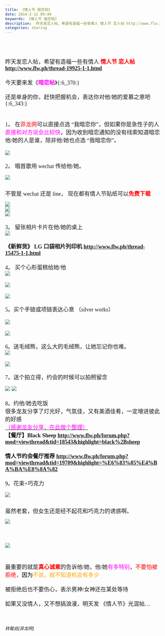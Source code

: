 ```yaml
---
title: 《情人节 暗恋帖》
date: 2014-2-12 09:40
keywords: 《情人节 暗恋帖》
description:  昨天发恋人帖，希望有造福一些有情人 情人节 恋人帖 http://www.flw.ph/thread-19925-1-1.html今天要来发《暗恋帖》{:6_370:} 还是单身的你，赶快把握机会，表达你对他/她的爱慕之意吧 {:6_343:}1。 在菲龙网可以直接点选 “我暗恋你”，但如果你是急性子的人直接和对方说会比较快，因为收到暗恋通知的没有线索知道暗恋他/她的人是谁，除非他/她也点选 “我暗恋你”。2。 唱首歌用 wechat 传给他/她。不管是 wechat 还是 line， 现在都有情人节贴纸可以免费下载3。 留张相片卡片在他/她的桌上《新鲜货》 LG 口袋相片列印机 http://www.flw.ph/thread-15475-1-1.html4。 买个心形蛋糕给她/他5。买个手链或项链表达心意 （silver works）6。送毛绒熊，这么大的毛绒熊，让她忘记你也难。7。送个拍立得，约会的时候可以拍照留念8。约他/她去吃饭很多龙友分享了灯光好，气氛佳，又有美酒佳肴，一定增进彼此的好感（感谢龙友分享，在此做个整理）【餐厅】Black Sheep http://www.flw.ph/forum.php?mod=viewthread&tid=18543&highlight=black%2Bsheep 情人节约会餐厅推荐 http://www.flw.ph/forum.php?mod=viewthread&tid=19709&highlight=%E6%83%85%E4%BA%BA%E8%8A%829。花束+巧克力 虽然老套，但女生还是经不起花和巧克力的诱惑啊。最重要的就是真心诚意的告诉他/她，他/她有多特别，不要怕被拒绝，因为不说，就不知道机会有多少被拒绝后也不要伤心，表示男神/女神还在某处等待 如果又没情人，又不想搞浪漫，明天发 《情人节》光混帖… 
categories: sharing
---
```

<td class="t_f" id="postmessage_97594">

<br/>
<font face="微软雅黑"><font size="4"> <br/>
<br/>
昨天发恋人帖，希望有造福一些有情人<img alt="" border="0" onclick="" onmouseover="" smilieid="311" src="static/image/smiley/qq/91.gif"/> <strong><font color="red">情人节 恋人帖</font> <a href="http://www.flw.ph/thread-19925-1-1.html" target="_blank">http://www.flw.ph/thread-19925-1-1.html</a></strong><br/>
<br/>
今天要来发《<strong><font color="magenta">暗恋帖</font></strong>》{:6_370:} <br/>
<br/>
还是单身的你，赶快把握机会，表达你对他/她的爱慕之意吧 {:6_343:}<br/>
<br/>
<br/>
1。 在<font color="red">菲龙网</font>可以直接点选 “我暗恋你”，但如果你是急性子的人<font color="magenta">直接和对方说会比较快</font>，因为收到暗恋通知的没有线索知道暗恋他/她的人是谁，除非他/她也点选 “我暗恋你”。<br/>
<br/>

<img aid="41001" data-cf-modified-2b92d22fbab4dbd207693552-="" file="data/attachment/forum/201402/12/091730lyahpdh8mpfb5gfh.png.thumb.jpg" id="aimg_41001" inpost="1" onclick="" onmouseover="" src="http://www.flw.ph/data/attachment/forum/201402/12/091730lyahpdh8mpfb5gfh.png" style="cursor:pointer" zoomfile="data/attachment/forum/201402/12/091730lyahpdh8mpfb5gfh.png"/>


<br/>
<br/>
2。 唱首歌用 wechat 传给他/她。</font></font><br/>
<br/>
<font face="微软雅黑"><font size="4">

<img aid="41007" data-cf-modified-2b92d22fbab4dbd207693552-="" file="data/attachment/forum/201402/12/093632fbg2zgvqjgog9qfc.jpg.thumb.jpg" id="aimg_41007" inpost="1" onclick="" onmouseover="" src="http://www.flw.ph/data/attachment/forum/201402/12/093632fbg2zgvqjgog9qfc.jpg" style="cursor:pointer" zoomfile="data/attachment/forum/201402/12/093632fbg2zgvqjgog9qfc.jpg"/>


</font></font><br/>
<font face="微软雅黑"><font size="4">不管是 wechat 还是 line， 现在都有情人节贴纸可以<font color="red"><strong>免费下载</strong></font><br/>

<img aid="40993" data-cf-modified-2b92d22fbab4dbd207693552-="" file="data/attachment/forum/201402/12/091717v9hwixhch6ni6iii.png.thumb.jpg" id="aimg_40993" inpost="1" onclick="" onmouseover="" src="http://www.flw.ph/data/attachment/forum/201402/12/091717v9hwixhch6ni6iii.png" style="cursor:pointer" zoomfile="data/attachment/forum/201402/12/091717v9hwixhch6ni6iii.png"/>


<br/>

<img aid="40995" data-cf-modified-2b92d22fbab4dbd207693552-="" file="data/attachment/forum/201402/12/091722s97e3ndh7nhbxs0d.png.thumb.jpg" id="aimg_40995" inpost="1" onclick="" onmouseover="" src="http://www.flw.ph/data/attachment/forum/201402/12/091722s97e3ndh7nhbxs0d.png" style="cursor:pointer" zoomfile="data/attachment/forum/201402/12/091722s97e3ndh7nhbxs0d.png"/>


<br/>

<img aid="40994" data-cf-modified-2b92d22fbab4dbd207693552-="" file="data/attachment/forum/201402/12/091719krir1zlgeza12l2a.png.thumb.jpg" id="aimg_40994" inpost="1" onclick="" onmouseover="" src="http://www.flw.ph/data/attachment/forum/201402/12/091719krir1zlgeza12l2a.png" style="cursor:pointer" zoomfile="data/attachment/forum/201402/12/091719krir1zlgeza12l2a.png"/>


<br/>
<br/>
3。 留张相片卡片在他/她的桌上<br/>

<img aid="40999" data-cf-modified-2b92d22fbab4dbd207693552-="" file="data/attachment/forum/201402/12/091727yzq5bqgvtlt9tlz1.jpg.thumb.jpg" id="aimg_40999" inpost="1" onclick="" onmouseover="" src="http://www.flw.ph/data/attachment/forum/201402/12/091727yzq5bqgvtlt9tlz1.jpg" style="cursor:pointer" zoomfile="data/attachment/forum/201402/12/091727yzq5bqgvtlt9tlz1.jpg"/>


<br/>
<br/>
<strong>《新鲜货》 LG 口袋相片列印机 <a href="http://www.flw.ph/thread-15475-1-1.html" target="_blank">http://www.flw.ph/thread-15475-1-1.html</a></strong><br/>
<br/>
4。 买个心形蛋糕给她/他<br/>

<img aid="40991" data-cf-modified-2b92d22fbab4dbd207693552-="" file="data/attachment/forum/201402/12/091712xbo5bpzoinpib1nn.jpg.thumb.jpg" id="aimg_40991" inpost="1" onclick="" onmouseover="" src="http://www.flw.ph/data/attachment/forum/201402/12/091712xbo5bpzoinpib1nn.jpg" style="cursor:pointer" zoomfile="data/attachment/forum/201402/12/091712xbo5bpzoinpib1nn.jpg"/>


<br/>
<br/>

<img aid="40990" data-cf-modified-2b92d22fbab4dbd207693552-="" file="data/attachment/forum/201402/12/091710f861w61uvpcwhcva.jpg.thumb.jpg" id="aimg_40990" inpost="1" onclick="" onmouseover="" src="http://www.flw.ph/data/attachment/forum/201402/12/091710f861w61uvpcwhcva.jpg" style="cursor:pointer" zoomfile="data/attachment/forum/201402/12/091710f861w61uvpcwhcva.jpg"/>


<br/>
<br/>

<img aid="40992" data-cf-modified-2b92d22fbab4dbd207693552-="" file="data/attachment/forum/201402/12/091714u1au4r154a94rjrt.jpg.thumb.jpg" id="aimg_40992" inpost="1" onclick="" onmouseover="" src="http://www.flw.ph/data/attachment/forum/201402/12/091714u1au4r154a94rjrt.jpg" style="cursor:pointer" zoomfile="data/attachment/forum/201402/12/091714u1au4r154a94rjrt.jpg"/>


<br/>
<br/>
5。买个手链或项链表达心意 （silver works）<br/>
<br/>

<img aid="40989" data-cf-modified-2b92d22fbab4dbd207693552-="" file="data/attachment/forum/201402/12/091708vvjhdaxjzfvutv0a.jpg.thumb.jpg" id="aimg_40989" inpost="1" onclick="" onmouseover="" src="http://www.flw.ph/data/attachment/forum/201402/12/091708vvjhdaxjzfvutv0a.jpg" style="cursor:pointer" zoomfile="data/attachment/forum/201402/12/091708vvjhdaxjzfvutv0a.jpg"/>


<br/>
<br/>

<img aid="41000" data-cf-modified-2b92d22fbab4dbd207693552-="" file="data/attachment/forum/201402/12/091728daq0tiq3vo8jz4vc.jpg.thumb.jpg" id="aimg_41000" inpost="1" onclick="" onmouseover="" src="http://www.flw.ph/data/attachment/forum/201402/12/091728daq0tiq3vo8jz4vc.jpg" style="cursor:pointer" zoomfile="data/attachment/forum/201402/12/091728daq0tiq3vo8jz4vc.jpg"/>


<br/>
<br/>
6。送毛绒熊，这么大的毛绒熊，让她忘记你也难。<br/>

<img aid="41006" data-cf-modified-2b92d22fbab4dbd207693552-="" file="data/attachment/forum/201402/12/093631ufu9b662v4u2z2ub.jpg.thumb.jpg" id="aimg_41006" inpost="1" onclick="" onmouseover="" src="http://www.flw.ph/data/attachment/forum/201402/12/093631ufu9b662v4u2z2ub.jpg" style="cursor:pointer" zoomfile="data/attachment/forum/201402/12/093631ufu9b662v4u2z2ub.jpg"/>


<br/>
<br/>

<img aid="40996" data-cf-modified-2b92d22fbab4dbd207693552-="" file="data/attachment/forum/201402/12/091724p0o080up5oqyo1qe.jpg.thumb.jpg" id="aimg_40996" inpost="1" onclick="" onmouseover="" src="http://www.flw.ph/data/attachment/forum/201402/12/091724p0o080up5oqyo1qe.jpg" style="cursor:pointer" zoomfile="data/attachment/forum/201402/12/091724p0o080up5oqyo1qe.jpg"/>


<br/>
<br/>
7。送个拍立得，约会的时候可以拍照留念</font></font><br/>
<br/>
<font face="微软雅黑"><font size="4">

<img aid="40997" data-cf-modified-2b92d22fbab4dbd207693552-="" file="data/attachment/forum/201402/12/091725e7k78wny0inkll8a.jpg.thumb.jpg" id="aimg_40997" inpost="1" onclick="" onmouseover="" src="http://www.flw.ph/data/attachment/forum/201402/12/091725e7k78wny0inkll8a.jpg" style="cursor:pointer" zoomfile="data/attachment/forum/201402/12/091725e7k78wny0inkll8a.jpg"/>



<img aid="40998" data-cf-modified-2b92d22fbab4dbd207693552-="" file="data/attachment/forum/201402/12/091726t61c5bf65wecjmj6.jpg.thumb.jpg" id="aimg_40998" inpost="1" onclick="" onmouseover="" src="http://www.flw.ph/data/attachment/forum/201402/12/091726t61c5bf65wecjmj6.jpg" style="cursor:pointer" zoomfile="data/attachment/forum/201402/12/091726t61c5bf65wecjmj6.jpg"/>


<br/>
<br/>
8。约他/她去吃饭<br/>
很多龙友分享了灯光好，气氛佳，又有美酒佳肴，一定增进彼此的好感<br/>
<u><font color="#ff00ff">（感谢龙友分享，在此做个整理）</font></u><img alt="" border="0" onclick="" onmouseover="" smilieid="324" src="static/image/smiley/qq/51.gif"/><br/>
<strong>【餐厅】Black Sheep <a href="http://www.flw.ph/forum.php?mod=viewthread&amp;tid=18543&amp;highlight=black%2Bsheep" target="_blank">http://www.flw.ph/forum.php?mod=viewthread&amp;tid=18543&amp;highlight=black%2Bsheep</a></strong><br/>
<br/>
<strong> 情人节约会餐厅推荐 <a href="http://www.flw.ph/forum.php?mod=viewthread&amp;tid=19709&amp;highlight=%E6%83%85%E4%BA%BA%E8%8A%82" target="_blank">http://www.flw.ph/forum.php?mod=viewthread&amp;tid=19709&amp;highlight=%E6%83%85%E4%BA%BA%E8%8A%82</a></strong><br/>
<br/>
9。花束+巧克力 <img alt="" border="0" onclick="" onmouseover="" smilieid="301" src="static/image/smiley/qq/66.gif"/></font></font><br/>
<br/>
<font face="微软雅黑"><font size="4">

<img aid="41002" data-cf-modified-2b92d22fbab4dbd207693552-="" file="data/attachment/forum/201402/12/093621dmjtm10jsem317as.jpg.thumb.jpg" id="aimg_41002" inpost="1" onclick="" onmouseover="" src="http://www.flw.ph/data/attachment/forum/201402/12/093621dmjtm10jsem317as.jpg" style="cursor:pointer" zoomfile="data/attachment/forum/201402/12/093621dmjtm10jsem317as.jpg"/>


</font></font><br/>
<font face="微软雅黑"><font size="4">虽然老套，但女生还是经不起花和巧克力的诱惑啊。<br/>

<img aid="41004" data-cf-modified-2b92d22fbab4dbd207693552-="" file="data/attachment/forum/201402/12/093624ke4ebjl3yj3ybz36.jpg.thumb.jpg" id="aimg_41004" inpost="1" onclick="" onmouseover="" src="http://www.flw.ph/data/attachment/forum/201402/12/093624ke4ebjl3yj3ybz36.jpg" style="cursor:pointer" zoomfile="data/attachment/forum/201402/12/093624ke4ebjl3yj3ybz36.jpg"/>


</font></font><br/>
<br/>
<font face="微软雅黑"><font size="4">

<img aid="41005" data-cf-modified-2b92d22fbab4dbd207693552-="" file="data/attachment/forum/201402/12/093629vn1cnx4tuix1sufn.jpg.thumb.jpg" id="aimg_41005" inpost="1" onclick="" onmouseover="" src="http://www.flw.ph/data/attachment/forum/201402/12/093629vn1cnx4tuix1sufn.jpg" style="cursor:pointer" zoomfile="data/attachment/forum/201402/12/093629vn1cnx4tuix1sufn.jpg"/>


</font></font><br/>
<br/>
<font face="微软雅黑"><font size="4">最重要的就是<strong><font color="red">真心诚意</font></strong>的告诉他/她，他/她<font color="magenta">有多特别</font>，<font color="red">不要怕被拒绝，</font></font></font><font face="微软雅黑"><font size="4"><font color="orange"><font color="black">因为</font>不说，就不知道机会有多少<br/>
</font><br/>
被拒绝后也不要伤心，表示男神/女神还在某处等待 <img alt="" border="0" onclick="" onmouseover="" smilieid="311" src="static/image/smiley/qq/91.gif"/><br/>
<br/>
如果又没情人，又不想搞浪漫，明天发 《情人节》光混帖… <img alt="" border="0" onclick="" onmouseover="" smilieid="286" src="static/image/smiley/qq/76.gif"/></font></font><br/>
<br/>
<font face="微软雅黑"><font size="4"><img alt="" border="0" onclick="" onmouseover="" smilieid="254" src="static/image/smiley/Xiongmao/43.gif"/><br/>
<br/>
</font></font></td>
###### 转载自[菲龙网]